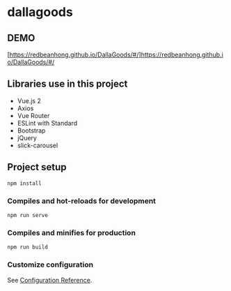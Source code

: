 # dallagoods

## DEMO

[https://redbeanhong.github.io/DallaGoods/#/]https://redbeanhong.github.io/DallaGoods/#/

## Libraries use in this project

- Vue.js 2
- Axios
- Vue Router
- ESLint with Standard
- Bootstrap
- jQuery
- slick-carousel

## Project setup

```
npm install
```

### Compiles and hot-reloads for development

```
npm run serve
```

### Compiles and minifies for production

```
npm run build
```

### Customize configuration

See [Configuration Reference](https://cli.vuejs.org/config/).
